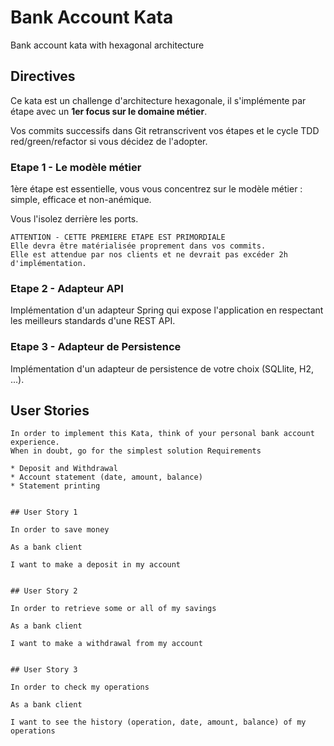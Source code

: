 # Bank Account Kata
Bank account kata with hexagonal architecture

## Directives

Ce kata est un challenge d'architecture hexagonale, il s'implémente par étape avec un **1er focus sur le domaine métier**.

Vos commits successifs dans Git retranscrivent vos étapes et le cycle TDD red/green/refactor si vous décidez de l'adopter. 

### Etape 1 - Le modèle métier

1ère étape est essentielle, vous vous concentrez sur le modèle métier : simple, efficace et non-anémique.

Vous l'isolez derrière les ports.

```
ATTENTION - CETTE PREMIERE ETAPE EST PRIMORDIALE
Elle devra être matérialisée proprement dans vos commits.
Elle est attendue par nos clients et ne devrait pas excéder 2h d'implémentation.
```

### Etape 2 - Adapteur API

Implémentation d'un adapteur Spring qui expose l'application en respectant les meilleurs standards d'une REST API.

### Etape 3 - Adapteur de Persistence

Implémentation d'un adapteur de persistence de votre choix (SQLlite, H2, ...).

## User Stories
```
In order to implement this Kata, think of your personal bank account experience.
When in doubt, go for the simplest solution Requirements

* Deposit and Withdrawal
* Account statement (date, amount, balance)
* Statement printing
 

## User Story 1

In order to save money

As a bank client

I want to make a deposit in my account


## User Story 2

In order to retrieve some or all of my savings

As a bank client

I want to make a withdrawal from my account


## User Story 3

In order to check my operations

As a bank client

I want to see the history (operation, date, amount, balance) of my operations
```

